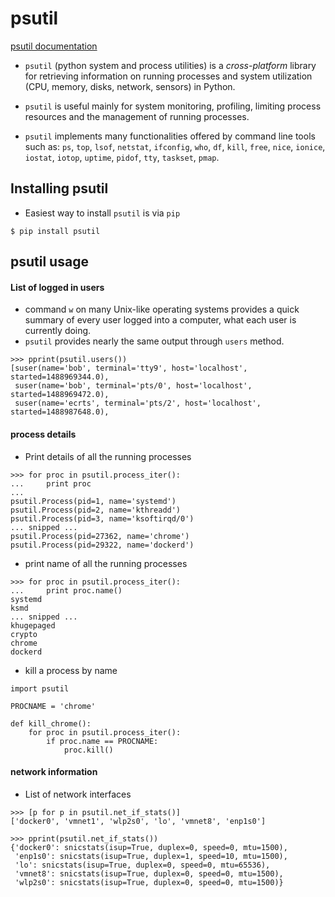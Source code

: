 
# psutil

[psutil documentation](https://pythonhosted.org/psutil/)


- `psutil` (python system and process utilities) is a *cross-platform* library for retrieving information on running processes and system utilization (CPU, memory, disks, network, sensors) in Python.

- `psutil` is useful mainly for system monitoring, profiling, limiting process resources and the management of running processes.

- `psutil` implements many functionalities offered by command line tools such as: `ps`, `top`, `lsof`, `netstat`, `ifconfig`, `who`, `df`, `kill`, `free`, `nice`, `ionice`, `iostat`, `iotop`, `uptime`, `pidof`, `tty`, `taskset`, `pmap`.

## Installing psutil

- Easiest way to install `psutil` is via `pip`

```
$ pip install psutil
```

## psutil usage

#### List of logged in users

- command `w` on many Unix-like operating systems provides a quick summary of every user logged into a computer, what each user is currently doing.
- `psutil` provides nearly the same output through `users` method.

```
>>> pprint(psutil.users())
[suser(name='bob', terminal='tty9', host='localhost', started=1488969344.0),
 suser(name='bob', terminal='pts/0', host='localhost', started=1488969472.0),
 suser(name='ecrts', terminal='pts/2', host='localhost', started=1488987648.0),
```

#### process details

- Print details of all the running processes

```
>>> for proc in psutil.process_iter():
...     print proc
... 
psutil.Process(pid=1, name='systemd')
psutil.Process(pid=2, name='kthreadd')
psutil.Process(pid=3, name='ksoftirqd/0')
... snipped ...
psutil.Process(pid=27362, name='chrome')
psutil.Process(pid=29322, name='dockerd')
```

- print name of all the running processes

```
>>> for proc in psutil.process_iter():
...     print proc.name()
systemd
ksmd
... snipped ...
khugepaged
crypto
chrome
dockerd
```

- kill a process by name

```
import psutil
 
PROCNAME = 'chrome'
 
def kill_chrome():
    for proc in psutil.process_iter():
        if proc.name == PROCNAME:
            proc.kill()
```




#### network information

- List of network interfaces

```
>>> [p for p in psutil.net_if_stats()]
['docker0', 'vmnet1', 'wlp2s0', 'lo', 'vmnet8', 'enp1s0']
```


```
>>> pprint(psutil.net_if_stats())
{'docker0': snicstats(isup=True, duplex=0, speed=0, mtu=1500),
 'enp1s0': snicstats(isup=True, duplex=1, speed=10, mtu=1500),
 'lo': snicstats(isup=True, duplex=0, speed=0, mtu=65536),
 'vmnet8': snicstats(isup=True, duplex=0, speed=0, mtu=1500),
 'wlp2s0': snicstats(isup=True, duplex=0, speed=0, mtu=1500)}
```



